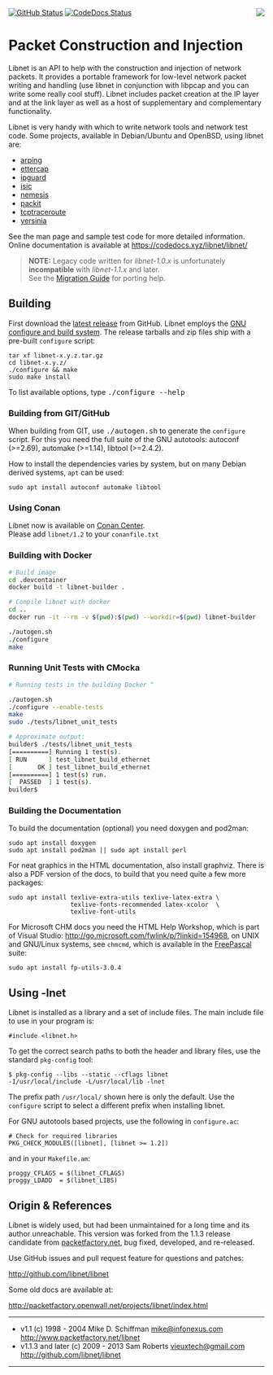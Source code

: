 [![GitHub Status][]][GitHub] [![CodeDocs Status][]][CodeDocs] <img align="right" src="doc/libnet.gif">

Packet Construction and Injection
=================================

Libnet is an API to help with the construction and injection of network
packets.  It provides a portable framework for low-level network packet
writing and handling (use libnet in conjunction with libpcap and you can
write some really cool stuff).  Libnet includes packet creation at the
IP layer and at the link layer as well as a host of supplementary and
complementary functionality.

Libnet is very handy with which to write network tools and network test
code.  Some projects, available in Debian/Ubuntu and OpenBSD, using
libnet are:

- [arping](https://github.com/ThomasHabets/arping)
- [ettercap](https://www.ettercap-project.org/)
- [ipguard](http://ipguard.deep.perm.ru/)
- [isic](http://isic.sourceforge.net/)
- [nemesis](https://github.com/libnet/nemesis/)
- [packit](http://packetfactory.openwall.net/projects/packit/)
- [tcptraceroute](https://web.archive.org/web/20130424094134/http://michael.toren.net/code/tcptraceroute/)
- [yersinia](https://web.archive.org/web/20180522141004/http://www.yersinia.net/)

See the man page and sample test code for more detailed information.
Online documentation is available at https://codedocs.xyz/libnet/libnet/

> **NOTE:** Legacy code written for *libnet-1.0.x* is unfortunately
>           **incompatible** with *libnet-1.1.x* and later.  
>           See the [Migration Guide](doc/MIGRATION.md) for porting help.


Building
--------

First download the [latest release][] from GitHub.  Libnet employs the
[GNU configure and build system][autotools].  The release tarballs and
zip files ship with a pre-built `configure` script:

    tar xf libnet-x.y.z.tar.gz
    cd libnet-x.y.z/
    ./configure && make
    sudo make install

To list available options, type <kbd>./configure --help</kbd>

### Building from GIT/GitHub

When building from GIT, use <kbd>./autogen.sh</kbd> to generate the
`configure` script.  For this you need the full suite of the GNU
autotools: autoconf (>=2.69), automake (>=1.14), libtool (>=2.4.2).

How to install the dependencies varies by system, but on many Debian derived
systems, `apt` can be used:

    sudo apt install autoconf automake libtool

### Using Conan

Libnet now is available on [Conan Center](https://conan.io/center/libnet).  
Please add `libnet/1.2` to your `conanfile.txt`  

### Building with Docker
```bash
# Build image
cd .devcontainer
docker build -t libnet-builder .

# Compile libnet with docker
cd ..
docker run -it --rm -v $(pwd):$(pwd) --workdir=$(pwd) libnet-builder

./autogen.sh
./configure
make
```

### Running Unit Tests with CMocka
```bash
# Running tests in the building Docker ^

./autogen.sh
./configure --enable-tests
make
sudo ./tests/libnet_unit_tests

# Approximate output:
builder$ ./tests/libnet_unit_tests
[==========] Running 1 test(s).
[ RUN      ] test_libnet_build_ethernet
[       OK ] test_libnet_build_ethernet
[==========] 1 test(s) run.
[  PASSED  ] 1 test(s).
builder$
```

### Building the Documentation

To build the documentation (optional) you need doxygen and pod2man:

    sudo apt install doxygen
    sudo apt install pod2man || sudo apt install perl

For neat graphics in the HTML documentation, also install graphviz.
There is also a PDF version of the docs, to build that you need quite a
few more packages:

    sudo apt install texlive-extra-utils texlive-latex-extra \
                     texlive-fonts-recommended latex-xcolor  \
                     texlive-font-utils

For Microsoft CHM docs you need the HTML Help Workshop, which is part
of Visual Studio: http://go.microsoft.com/fwlink/p/?linkid=154968, on
UNIX and GNU/Linux systems, see `chmcmd`, which is available in the
[FreePascal](http://www.freepascal.org/) suite:

    sudo apt install fp-utils-3.0.4


Using -lnet
-----------

Libnet is installed as a library and a set of include files.  The main
include file to use in your program is:

    #include <libnet.h>

To get the correct search paths to both the header and library files,
use the standard `pkg-config` tool:

    $ pkg-config --libs --static --cflags libnet
    -I/usr/local/include -L/usr/local/lib -lnet

The prefix path `/usr/local/` shown here is only the default.  Use the
`configure` script to select a different prefix when installing libnet.

For GNU autotools based projects, use the following in `configure.ac`:

    # Check for required libraries
    PKG_CHECK_MODULES([libnet], [libnet >= 1.2])

and in your `Makefile.am`:

    proggy_CFLAGS = $(libnet_CFLAGS)
    proggy_LDADD  = $(libnet_LIBS)


Origin & References
-------------------

Libnet is widely used, but had been unmaintained for a long time and its
author unreachable.  This version was forked from the 1.1.3 release
candidate from [packetfactory.net][origin], bug fixed, developed, and
re-released.

Use GitHub issues and pull request feature for questions and patches:

  http://github.com/libnet/libnet

Some old docs are available at:

  http://packetfactory.openwall.net/projects/libnet/index.html

-------------------------------------------------------------------------
- v1.1 (c) 1998 - 2004 Mike D. Schiffman <mike@infonexus.com>  
  http://www.packetfactory.net/libnet
- v1.1.3 and later (c) 2009 - 2013 Sam Roberts <vieuxtech@gmail.com>  
  http://github.com/libnet/libnet
-------------------------------------------------------------------------

[latest release]:  https://github.com/libnet/libnet/releases
[autotools]:       https://autotools.io/
[origin]:          http://packetfactory.openwall.net/projects/libnet/
[GitHub]:          https://github.com/libnet/libnet/actions/workflows/build.yml/
[GitHub Status]:   https://github.com/libnet/libnet/actions/workflows/build.yml/badge.svg
[CodeDocs]:        https://codedocs.xyz/libnet/libnet/
[CodeDocs Status]: https://codedocs.xyz/libnet/libnet.svg
